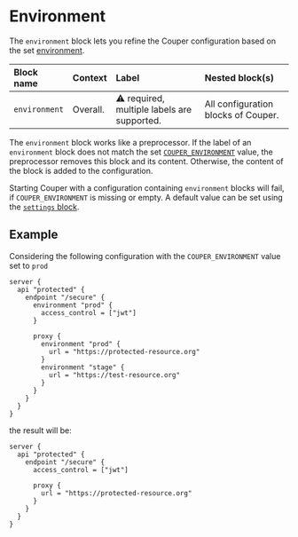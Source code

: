 # Environment

The `environment` block lets you refine the Couper configuration based on the set
[environment](../command-line#global-options).

| Block name    | Context  | Label                                            | Nested block(s)                     |
| :------------ | :------- | :----------------------------------------------- | :---------------------------------- |
| `environment` | Overall. | &#9888; required, multiple labels are supported. | All configuration blocks of Couper. |

The `environment` block works like a preprocessor. If the label of an `environment`
block does not match the set [`COUPER_ENVIRONMENT`](../command-line#global-options) value, the preprocessor
removes this block and its content. Otherwise, the content of the block is added
to the configuration.

Starting Couper with a configuration containing `environment` blocks will fail, if `COUPER_ENVIRONMENT`
is missing or empty. A default value can be set using the [`settings` block](settings).

## Example

Considering the following configuration with the `COUPER_ENVIRONMENT` value set to `prod`

```hcl
server {
  api "protected" {
    endpoint "/secure" {
      environment "prod" {
        access_control = ["jwt"]
      }

      proxy {
        environment "prod" {
          url = "https://protected-resource.org"
        }
        environment "stage" {
          url = "https://test-resource.org"
        }
      }
    }
  }
}
```

the result will be:

```hcl
server {
  api "protected" {
    endpoint "/secure" {
      access_control = ["jwt"]

      proxy {
        url = "https://protected-resource.org"
      }
    }
  }
}
```
